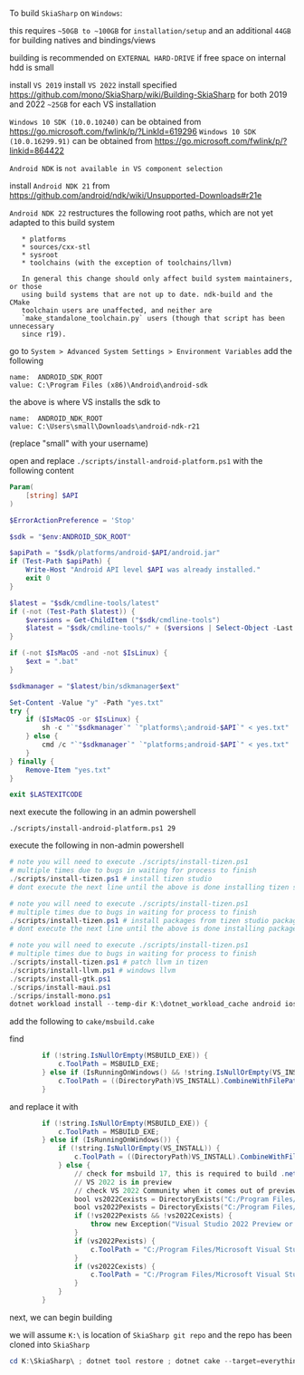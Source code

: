 To build `SkiaSharp` on `Windows`:

this requires `~50GB to ~100GB` for `installation/setup`
and an additional `44GB` for building natives and bindings/views

building is recommended on `EXTERNAL HARD-DRIVE` if free space on internal hdd is small

install `VS 2019`
install `VS 2022`
install specified https://github.com/mono/SkiaSharp/wiki/Building-SkiaSharp for both 2019 and 2022
`~25GB` for each VS installation

`Windows 10 SDK (10.0.10240)` can be obtained from https://go.microsoft.com/fwlink/p/?LinkId=619296
`Windows 10 SDK (10.0.16299.91)` can be obtained from https://go.microsoft.com/fwlink/p/?linkid=864422

`Android NDK` is `not available in VS component selection`

install `Android NDK 21` from https://github.com/android/ndk/wiki/Unsupported-Downloads#r21e

`Android NDK 22` restructures the following root paths, which are not yet adapted to this build system
```
   * platforms
   * sources/cxx-stl
   * sysroot
   * toolchains (with the exception of toolchains/llvm)

   In general this change should only affect build system maintainers, or those
   using build systems that are not up to date. ndk-build and the CMake
   toolchain users are unaffected, and neither are
   `make_standalone_toolchain.py` users (though that script has been unnecessary
   since r19).
```


go to `System > Advanced System Settings > Environment Variables`
add the following
```
name:  ANDROID_SDK_ROOT
value: C:\Program Files (x86)\Android\android-sdk
```
the above is where VS installs the sdk to


```
name:  ANDROID_NDK_ROOT
value: C:\Users\small\Downloads\android-ndk-r21
```
(replace "small" with your username)





open and replace `./scripts/install-android-platform.ps1` with the following content
```ps1
Param(
    [string] $API
)

$ErrorActionPreference = 'Stop'

$sdk = "$env:ANDROID_SDK_ROOT"

$apiPath = "$sdk/platforms/android-$API/android.jar"
if (Test-Path $apiPath) {
    Write-Host "Android API level $API was already installed."
    exit 0
}

$latest = "$sdk/cmdline-tools/latest"
if (-not (Test-Path $latest)) {
    $versions = Get-ChildItem ("$sdk/cmdline-tools")
    $latest = "$sdk/cmdline-tools/" + ($versions | Select-Object -Last 1)[0]
}

if (-not $IsMacOS -and -not $IsLinux) {
    $ext = ".bat"
}

$sdkmanager = "$latest/bin/sdkmanager$ext"

Set-Content -Value "y" -Path "yes.txt"
try {
    if ($IsMacOS -or $IsLinux) {
        sh -c "`"$sdkmanager`" `"platforms\;android-$API`" < yes.txt"
    } else {
        cmd /c "`"$sdkmanager`" `"platforms;android-$API`" < yes.txt"
    }
} finally {
    Remove-Item "yes.txt"
}

exit $LASTEXITCODE
```

next execute the following in an admin powershell
```
./scripts/install-android-platform.ps1 29
```

execute the following in non-admin powershell
```ps1
# note you will need to execute ./scripts/install-tizen.ps1
# multiple times due to bugs in waiting for process to finish
./scripts/install-tizen.ps1 # install tizen studio
# dont execute the next line until the above is done installing tizen studio
```
```ps1
# note you will need to execute ./scripts/install-tizen.ps1
# multiple times due to bugs in waiting for process to finish
./scripts/install-tizen.ps1 # install packages from tizen studio package manager
# dont execute the next line until the above is done installing packages from tizen studio package manager
```
```ps1
# note you will need to execute ./scripts/install-tizen.ps1
# multiple times due to bugs in waiting for process to finish
./scripts/install-tizen.ps1 # patch llvm in tizen
./scripts/install-llvm.ps1 # windows llvm
./scripts/install-gtk.ps1
./scrips/install-maui.ps1
./scrips/install-mono.ps1
dotnet workload install --temp-dir K:\dotnet_workload_cache android ios tvos macos maccatalyst wasm-tools maui --source https://api.nuget.org/v3/index.json --source https://pkgs.dev.azure.com/dnceng/public/_packaging/dotnet6/nuget/v3/index.json --source https://pkgs.dev.azure.com/dnceng/public/_packaging/darc-pub-dotnet-runtime-bd261ea4/nuget/v3/index.json --source https://pkgs.dev.azure.com/dnceng/public/_packaging/darc-pub-dotnet-emsdk-52e9452f-3/nuget/v3/index.json
```


add the following to `cake/msbuild.cake`

find
```ps1
        if (!string.IsNullOrEmpty(MSBUILD_EXE)) {
            c.ToolPath = MSBUILD_EXE;
        } else if (IsRunningOnWindows() && !string.IsNullOrEmpty(VS_INSTALL)) {
            c.ToolPath = ((DirectoryPath)VS_INSTALL).CombineWithFilePath("MSBuild/Current/Bin/MSBuild.exe");
        }
```
and replace it with
```ps1
        if (!string.IsNullOrEmpty(MSBUILD_EXE)) {
            c.ToolPath = MSBUILD_EXE;
        } else if (IsRunningOnWindows()) {
            if (!string.IsNullOrEmpty(VS_INSTALL)) {
                c.ToolPath = ((DirectoryPath)VS_INSTALL).CombineWithFilePath("MSBuild/Current/Bin/MSBuild.exe");
            } else {
                // check for msbuild 17, this is required to build .net 6 projects (non-natives)
                // VS 2022 is in preview
                // check VS 2022 Community when it comes out of preview
                bool vs2022Cexists = DirectoryExists("C:/Program Files/Microsoft Visual Studio/2022/Community");
                bool vs2022Pexists = DirectoryExists("C:/Program Files/Microsoft Visual Studio/2022/Preview");
                if (!vs2022Pexists && !vs2022Cexists) {
                    throw new Exception("Visual Studio 2022 Preview or Community is required");
                }
                if (vs2022Pexists) {
                    c.ToolPath = "C:/Program Files/Microsoft Visual Studio/2022/Preview/MSBuild/Current/Bin/MSBuild.exe";
                }
                if (vs2022Cexists) {
                    c.ToolPath = "C:/Program Files/Microsoft Visual Studio/2022/Community/MSBuild/Current/Bin/MSBuild.exe";
                }
            }
        }
```





next, we can begin building

we will assume `K:\` is location of `SkiaSharp git repo` and the repo has been cloned into `SkiaSharp`
```ps1
cd K:\SkiaSharp\ ; dotnet tool restore ; dotnet cake --target=everything
```